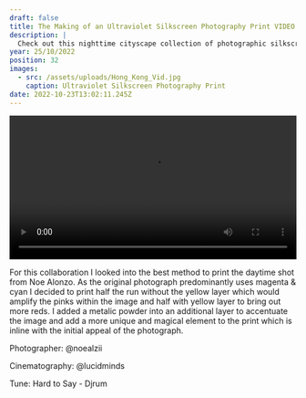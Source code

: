 ```yaml
---
draft: false
title: The Making of an Ultraviolet Silkscreen Photography Print VIDEO | Noe Alonzo - Hong Kong
description: |
  Check out this nighttime cityscape collection of photographic silkscreen prints I made in collaboration with @noealzii.
year: 25/10/2022
position: 32
images:
  - src: /assets/uploads/Hong_Kong_Vid.jpg
    caption: Ultraviolet Silkscreen Photography Print                 
date: 2022-10-23T13:02:11.245Z
---
```


 <!-- Add your local MP4 video -->
  <video width="100%" height="auto" controls>
    <source src="https://velvety-marigold-3d18ba.netlify.app/assets/videos/Noe_Alonzo_Rob_Green_Hong_Kong_Day.mp4" type="video/mp4">
  </video>

For this collaboration I looked into the best method to print the daytime shot from Noe Alonzo. As the original photograph predominantly uses magenta & cyan I decided to print half the run without the yellow layer which would amplify the pinks within the image and half with yellow layer to bring out more reds. I added a metalic powder into an additional layer to accentuate the image and add a more unique and magical element to the print which is inline with the initial appeal of the photograph.

Photographer: @noealzii

Cinematography: @lucidminds

Tune: Hard to Say - Djrum